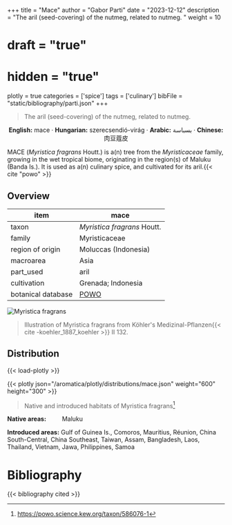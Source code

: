 +++
title = "Mace"
author = "Gabor Parti"
date = "2023-12-12"
description = "The aril (seed-covering) of the nutmeg, related to nutmeg. "
weight = 10
# draft = "true"
# hidden = "true"
plotly = true
categories = ['spice']
tags = ['culinary']
bibFile = "static/bibliography/parti.json"
+++

>The aril (seed-covering) of the nutmeg, related to nutmeg.  [<i class="fab fa-wikipedia-w"></i>](https://en.wikipedia.org/wiki/Nutmeg)

<center>

**English:** mace · **Hungarian:** szerecsendió-virág · **Arabic:** <span class="arabic-text" dir="rtl">بسباسة</span> · **Chinese:** <span class="traditional-chinese-text">肉豆蔻皮</span>

</center>

MACE (*Myristica fragrans* Houtt.) is a(n) tree from the *Myristicaceae* family, growing in the wet tropical biome, originating in the region(s) of Maluku (Banda Is.). It is used as a(n) culinary spice, and cultivated for its aril.{{< cite "powo" >}}

## Overview

|       item       |                        mace                       |
|------------------|---------------------------------------------------|
|       taxon      |            *Myristica fragrans* Houtt.            |
|      family      |                   Myristicaceae                   |
| region of origin |                Moluccas (Indonesia)               |
|     macroarea    |                        Asia                       |
|     part_used    |                        aril                       |
|    cultivation   |                 Grenada; Indonesia                |
|botanical database|[POWO](https://powo.science.kew.org/taxon/586076-1)|

![Myristica fragrans](/images/illustrations/mace.png?width=40rem "Illustration of Myristica fragrans from Köhler's Medizinal-Pflanzen")

>Illustration of Myristica fragrans from Köhler's Medizinal-Pflanzen{{< cite -koehler_1887_koehler >}} II 132.

## Distribution

{{< load-plotly >}}

{{< plotly json="/aromatica/plotly/distributions/mace.json" weight="600" height="300" >}}

>Native and introduced habitats of Myristica fragrans[^powo]

[^powo]: https://powo.science.kew.org/taxon/586076-1

<p style="text-align:left;">

**Native areas:** &ensp; &ensp; &ensp; Maluku

**Introduced areas:** Gulf of Guinea Is., Comoros, Mauritius, Réunion, China South-Central, China Southeast, Taiwan, Assam, Bangladesh, Laos, Thailand, Vietnam, Jawa, Philippines, Samoa

</p>



# Bibliography

{{< bibliography cited >}}

